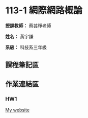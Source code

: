 # 113-1 網際網路概論

**授課教師：** 蔡芸琤老師

**姓名：** 黃宇謙

**系級：** 科技系三年級

## 課程筆記區
## 作業連結區
### HW1 
[My website](https://arthurarthurarthur0817.github.io/Website/)
